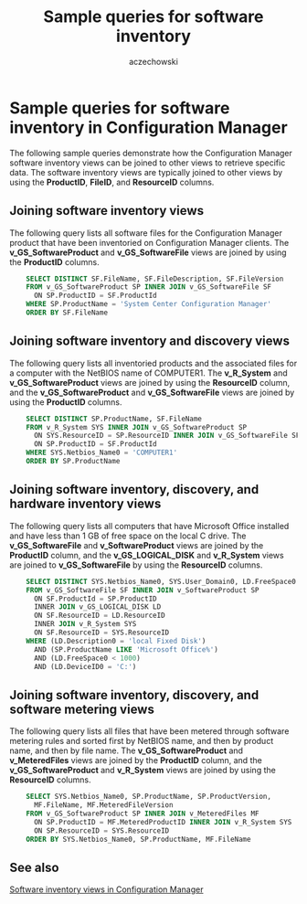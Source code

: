 ﻿---
title: Sample queries for software inventory
titleSuffix: Configuration Manager
description: Sample queries that show how software inventory views can be joined to other views to retrieve specific data.
ms.date: 04/30/2019
ms.prod: configuration-manager
ms.technology: configmgr-other #app client compliance hybrid osd protect sum
ms.topic: conceptual
ms.collection: M365-identity-device-management
ms.assetid: baffc7d9-86a8-4e36-8230-ea4da8cf1f87
author: aczechowski
ms.author: aaroncz
manager: dougeby
---

# Sample queries for software inventory in Configuration Manager

The following sample queries demonstrate how the Configuration Manager software inventory views can be joined to other views to retrieve specific data. The software inventory views are typically joined to other views by using the **ProductID**, **FileID**, and **ResourceID** columns.

## Joining software inventory views

The following query lists all software files for the Configuration Manager product that have been inventoried on Configuration Manager clients. The **v_GS_SoftwareProduct** and **v_GS_SoftwareFile** views are joined by using the **ProductID** columns.

```sql
    SELECT DISTINCT SF.FileName, SF.FileDescription, SF.FileVersion 
    FROM v_GS_SoftwareProduct SP INNER JOIN v_GS_SoftwareFile SF 
      ON SP.ProductID = SF.ProductId 
    WHERE SP.ProductName = 'System Center Configuration Manager' 
    ORDER BY SF.FileName 
```

## Joining software inventory and discovery views

The following query lists all inventoried products and the associated files for a computer with the NetBIOS name of COMPUTER1. The **v_R_System** and **v_GS_SoftwareProduct** views are joined by using the **ResourceID** column, and the **v_GS_SoftwareProduct** and **v_GS_SoftwareFile** views are joined by using the **ProductID** columns.

```sql
    SELECT DISTINCT SP.ProductName, SF.FileName 
    FROM v_R_System SYS INNER JOIN v_GS_SoftwareProduct SP 
      ON SYS.ResourceID = SP.ResourceID INNER JOIN v_GS_SoftwareFile SF 
      ON SP.ProductID = SF.ProductId 
    WHERE SYS.Netbios_Name0 = 'COMPUTER1' 
    ORDER BY SP.ProductName 
```

## Joining software inventory, discovery, and hardware inventory views

The following query lists all computers that have Microsoft Office installed and have less than 1 GB of free space on the local C drive. The **v_GS_SoftwareFile** and **v_SoftwareProduct** views are joined by the **ProductID** column, and the **v_GS_LOGICAL_DISK** and **v_R_System** views are joined to **v_GS_SoftwareFile** by using the **ResourceID** columns.

```sql
    SELECT DISTINCT SYS.Netbios_Name0, SYS.User_Domain0, LD.FreeSpace0 
    FROM v_GS_SoftwareFile SF INNER JOIN v_SoftwareProduct SP 
      ON SF.ProductId = SP.ProductID 
      INNER JOIN v_GS_LOGICAL_DISK LD 
      ON SF.ResourceID = LD.ResourceID 
      INNER JOIN v_R_System SYS 
      ON SF.ResourceID = SYS.ResourceID 
    WHERE (LD.Description0 = 'local Fixed Disk') 
      AND (SP.ProductName LIKE 'Microsoft Office%') 
      AND (LD.FreeSpace0 < 1000) 
      AND (LD.DeviceID0 = 'C:') 
```

## Joining software inventory, discovery, and software metering views

The following query lists all files that have been metered through software metering rules and sorted first by NetBIOS name, and then by product name, and then by file name. The **v_GS_SoftwareProduct** and **v_MeteredFiles** views are joined by the **ProductID** column, and the **v_GS_SoftwareProduct** and **v_R_System** views are joined by using the **ResourceID** columns.

```sql
    SELECT SYS.Netbios_Name0, SP.ProductName, SP.ProductVersion, 
      MF.FileName, MF.MeteredFileVersion 
    FROM v_GS_SoftwareProduct SP INNER JOIN v_MeteredFiles MF 
      ON SP.ProductID = MF.MeteredProductID INNER JOIN v_R_System SYS 
      ON SP.ResourceID = SYS.ResourceID 
    ORDER BY SYS.Netbios_Name0, SP.ProductName, MF.FileName 
```

## See also

[Software inventory views in Configuration Manager](software-inventory-views-configuration-manager.md)